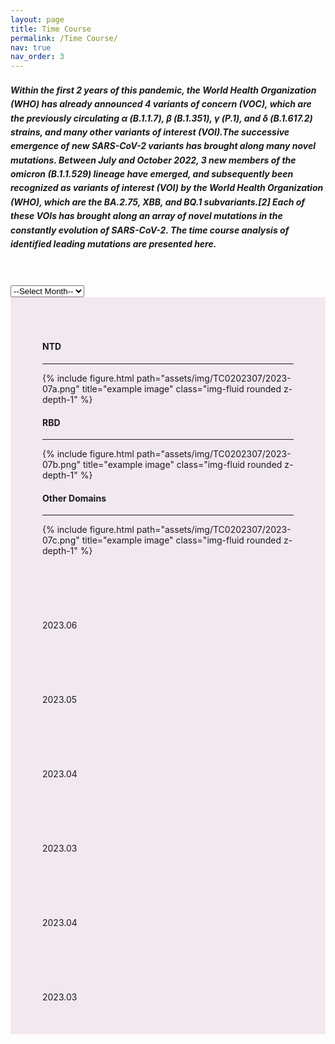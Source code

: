 ```yaml
---
layout: page
title: Time Course
permalink: /Time Course/
nav: true
nav_order: 3
---
```


<html>
<head>
<style> 
h5 {
  line-height: 1.6;
}
</style>
</head>
<body>

<h5>Within the first 2 years of this pandemic, the World Health Organization (WHO) has already announced 4 variants of concern (VOC), which are the previously circulating α (B.1.1.7), β (B.1.351), γ (P.1), and δ (B.1.617.2) strains, and many other variants of interest (VOI).The successive emergence of new SARS-CoV-2 variants has brought along many novel mutations. Between July and October 2022, 3 new members of the omicron (B.1.1.529) lineage have emerged, and subsequently been recognized as variants of interest (VOI) by the World Health Organization (WHO), which are the BA.2.75, XBB, and BQ.1 subvariants.[2] Each of these VOIs has brought along an array of novel mutations in the constantly evolution of SARS-CoV-2. The time course analysis of identified leading mutations are presented here.</h5>

</body>
</html>
<br>


<html>
<head>
<script src="https://ajax.googleapis.com/ajax/libs/jquery/3.5.1/jquery.min.js"></script>
<script>
$(document).ready(function(){
  $(".panel").hide();

  // Show latest panel
  $("#panel-202307").show();

  $("#dateSelect").change(function(){

    $(".panel").hide();

    var selected = $(this).val();

    $("#panel-"+selected.replace('.', '')).show();
  });
});
</script>
<style> 
.panel {
  padding: 50px;
  text-align: left;
  background-color: #f2e9f0;
  border: solid 1px #f2e9f0;
}
</style>
</head>
<body>
 
<select id="dateSelect">
  <option value="">--Select Month--</option>
  <option value="2023.07">2023.07</option>
  <option value="2023.06">2023.06</option>
  <option value="2023.05">2023.05</option>
  <option value="2023.04">2023.04</option>
  <option value="2023.03">2023.03</option>
  <option value="2023.02">2023.02</option>
  <option value="2023.01">2023.01</option>
</select>

<div id="panel-202307" class="panel">
  <h4><strong>NTD</strong></h4>
  <hr>
  {% include figure.html path="assets/img/TC0202307/2023-07a.png" title="example image" class="img-fluid rounded z-depth-1" %}
  <br>
  <h4><strong>RBD</strong></h4>
  <hr>
  {% include figure.html path="assets/img/TC0202307/2023-07b.png" title="example image" class="img-fluid rounded z-depth-1" %}
  <br>
  <h4><strong>Other Domains</strong></h4>
  <hr>
  {% include figure.html path="assets/img/TC0202307/2023-07c.png" title="example image" class="img-fluid rounded z-depth-1" %}
</div>

<div id="panel-202306" class="panel">
2023.06
</div>

<div id="panel-202305" class="panel">
2023.05
</div>

<div id="panel-202304" class="panel">
2023.04
</div>

<div id="panel-202303" class="panel">
2023.03
</div>

<div id="panel-202302" class="panel">
2023.04
</div>

<div id="panel-202301" class="panel">
2023.03
</div>

</body>
</html>